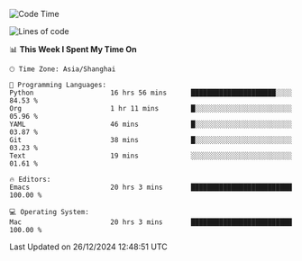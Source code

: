 <!--START_SECTION:waka-->
![Code Time](http://img.shields.io/badge/Code%20Time-2%2C415%20hrs%2014%20mins-blue)

![Lines of code](https://img.shields.io/badge/From%20Hello%20World%20I%27ve%20Written-309.9%20thousand%20lines%20of%20code-blue)

📊 **This Week I Spent My Time On** 

```text
🕑︎ Time Zone: Asia/Shanghai

💬 Programming Languages: 
Python                   16 hrs 56 mins      █████████████████████░░░░   84.53 % 
Org                      1 hr 11 mins        █░░░░░░░░░░░░░░░░░░░░░░░░   05.96 % 
YAML                     46 mins             █░░░░░░░░░░░░░░░░░░░░░░░░   03.87 % 
Git                      38 mins             █░░░░░░░░░░░░░░░░░░░░░░░░   03.23 % 
Text                     19 mins             ░░░░░░░░░░░░░░░░░░░░░░░░░   01.61 % 

🔥 Editors: 
Emacs                    20 hrs 3 mins       █████████████████████████   100.00 % 

💻 Operating System: 
Mac                      20 hrs 3 mins       █████████████████████████   100.00 % 
```


 Last Updated on 26/12/2024 12:48:51 UTC
<!--END_SECTION:waka-->

